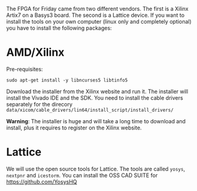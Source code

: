 The FPGA for Friday came from two different vendors. The first is a Xilinx Artix7 on a Basys3 board. The second is a Lattice device.
If you want to install the tools on your own computer (linux only and completely optional) you have to install the following packages:

# AMD/Xilinx

Pre-requisites:

 `sudo apt-get install -y libncurses5 libtinfo5`

Download the installer from the Xilinx website and run it. The installer will install the Vivado IDE and the SDK. You need to install the cable drivers separately for the direcory `data/xicom/cable_drivers/lin64/install_script/install_drivers/`

**Warning**: The installer is huge and will take a long time to download and install, plus it requires to register on the Xilinx website.

# Lattice

We will use the open source tools for Lattice. The tools are called `yosys`, `nextpnr` and `icestorm`. You can install the OSS CAD SUITE for https://github.com/YosysHQ
